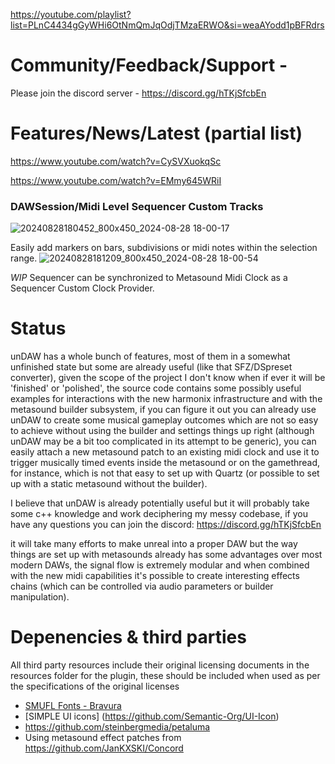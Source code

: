 https://youtube.com/playlist?list=PLnC4434gGyWHi6OtNmQmJqOdjTMzaERWO&si=weaAYodd1pBFRdrs

# Community/Feedback/Support -  
Please join the discord server - https://discord.gg/hTKjSfcbEn

# Features/News/Latest (partial list) 
https://www.youtube.com/watch?v=CySVXuokqSc


https://www.youtube.com/watch?v=EMmy645WRiI

### DAWSession/Midi Level Sequencer Custom Tracks
![20240828180452_800x450_2024-08-28 18-00-17](https://github.com/user-attachments/assets/cc093fe5-80d4-4f43-9d02-f07bdc0aed9d)

Easily add markers on bars, subdivisions or midi notes within the selection range.
![20240828181209_800x450_2024-08-28 18-00-54](https://github.com/user-attachments/assets/c3a6361f-ec70-48d2-b20d-81887e80cdf2)

*WIP* Sequencer can be synchronized to Metasound Midi Clock as a Sequencer Custom Clock Provider. 

# Status

unDAW has a whole bunch of features, most of them in a somewhat unfinished state but some are already useful (like that SFZ/DSpreset converter), given the scope of the project I don't know when if ever it will be 'finished' or 'polished', the source code contains some possibly useful examples for interactions with the new harmonix infrastructure and with the metasound builder subsystem, if you can figure it out you can already use unDAW to create some musical gameplay outcomes which are not so easy to achieve without using the builder and settings things up right (although unDAW may be a bit too complicated in its attempt to be generic), you can easily attach a new metasound patch to an existing midi clock and use it to trigger musically timed events inside the metasound or on the gamethread, for instance, which is not that easy to set up with Quartz (or possible to set up with a static metasound without the builder).

I believe that unDAW is already potentially useful but it will probably take some c++ knowledge and work deciphering my messy codebase, if you have any questions you can join the discord: https://discord.gg/hTKjSfcbEn

it will take many efforts to make unreal into a proper DAW but the way things are set up with metasounds already has some advantages over most modern DAWs, the signal flow is extremely modular and when combined with the new midi capabilities it's possible to create interesting effects chains (which can be controlled via audio parameters or builder manipulation).

# Depenencies & third parties
All third party resources include their original licensing documents in the resources folder for the plugin, these should be included when used as per the specifications of the original licenses 
- [SMUFL Fonts - Bravura](https://github.com/steinbergmedia/bravura)
- [SIMPLE UI icons] (https://github.com/Semantic-Org/UI-Icon)
- https://github.com/steinbergmedia/petaluma
- Using metasound effect patches from https://github.com/JanKXSKI/Concord


